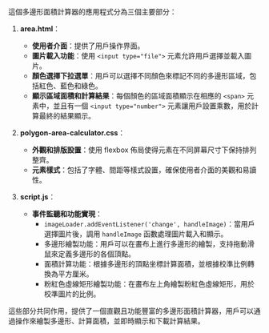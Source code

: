 這個多邊形面積計算器的應用程式分為三個主要部分：

1. **area.html**：
   - **使用者介面**：提供了用戶操作界面。
   - **圖片載入功能**：使用 `<input type="file">` 元素允許用戶選擇並載入圖片。
   - **顏色選擇下拉選單**：用戶可以選擇不同顏色來標記不同的多邊形區域，包括紅色、藍色和綠色。
   - **顯示區域面積和計算結果**：每個顏色的區域面積顯示在相應的 `<span>` 元素中，並且有一個 `<input type="number">` 元素讓用戶設置乘數，用於計算最終的結果顯示。
   
2. **polygon-area-calculator.css**：
   - **外觀和排版設置**：使用 flexbox 佈局使得元素在不同屏幕尺寸下保持排列整齊。
   - **元素樣式**：包括了字體、間距等樣式設置，確保使用者介面的美觀和易讀性。

3. **script.js**：
   - **事件監聽和功能實現**：
     - `imageLoader.addEventListener('change', handleImage)`：當用戶選擇圖片後，調用 `handleImage` 函數處理圖片載入和顯示。
     - 多邊形繪製功能：用戶可以在畫布上進行多邊形的繪製，支持拖動滑鼠來定義多邊形的各個頂點。
     - 面積計算功能：根據多邊形的頂點坐標計算面積，並根據校準比例轉換為平方厘米。
     - 粉紅色虛線矩形繪製功能：在畫布左上角繪製粉紅色虛線矩形，用於校準圖片的比例。

這些部分共同作用，提供了一個直觀且功能豐富的多邊形面積計算器，用戶可以通過操作來繪製多邊形、計算面積，並即時顯示和下載計算結果。
